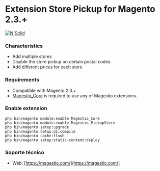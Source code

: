 # Extension Store Pickup for Magento 2.3.+

[![N|Solid](https://magestio.com/wp-content/uploads/logo_web_r.png)](https://magestio.com)

### Characteristics

* Add multiple stores
* Disable the store pickup on certain postal codes.
* Add different prices for each store

### Requirements
* Compatible with Magento 2.3.+
* [Magestio_Core](https://github.com/MagestioEcommerce/core) is required to use any of Magestio extensions.

### Enable extension

```
php bin/magento module:enable Magestio_Core
php bin/magento module:enable Magestio_PickupStore
php bin/magento setup:upgrade
php bin/magento setup:di:compile
php bin/magento cache:flush
php bin/magento setup:static-content:deploy
```

### Soporte técnico

* Web: [https://magestio.com/](https://magestio.com/)